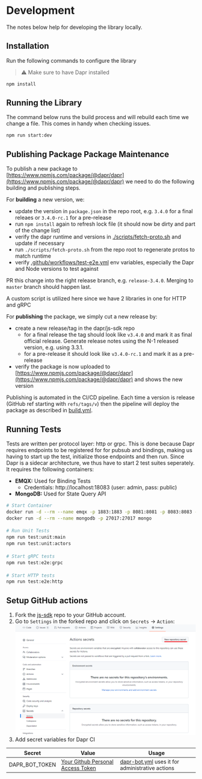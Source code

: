 # Development

The notes below help for developing the library locally.

## Installation

Run the following commands to configure the library

> ⚠ Make sure to have Dapr installed

```bash
npm install
```

## Running the Library

The command below runs the build process and will rebuild each time we change a file. This comes in handy when checking issues.

```bash
npm run start:dev
```

## Publishing Package Package Maintenance

To publish a new package to [https://www.npmjs.com/package/@dapr/dapr](https://www.npmjs.com/package/@dapr/dapr) we need to do the following building and publishing steps.

For **building** a new version, we:

- update the version in `package.json` in the repo root, e.g. `3.4.0` for a final releaes or `3.4.0-rc.1` for a pre-release
- run `npm install` again to refresh lock file (it should now be dirty and part of the change list)
- verify the dapr runtime and versions in [./scripts/fetch-proto.sh](./scripts/fetch-proto.sh) and update if necessary
- run `./scripts/fetch-proto.sh` from the repo root to regenerate protos to match runtime
- verify [.github/workflows/test-e2e.yml](.github/workflows/test-e2e.yml) env variables, especially the Dapr and Node versions to test against

PR this change into the right release branch, e.g. `release-3.4.0`. Merging to `master` branch should happen last.

A custom script is utilized here since we have 2 libraries in one for HTTP and gRPC

For **publishing** the package, we simply cut a new release by:

- create a new release/tag in the dapr/js-sdk repo
  - for a final release the tag should look like `v3.4.0` and mark it as final official release. Generate release notes using the N-1 released version, e.g. using 3.3.1.
  - for a pre-release it should look like `v3.4.0-rc.1` and mark it as a pre-release
- verify the package is now uploaded to [https://www.npmjs.com/package/@dapr/dapr](https://www.npmjs.com/package/@dapr/dapr) and shows the new version

Publishing is automated in the CI/CD pipeline. Each time a version is release (GitHub ref starting with `refs/tags/v`) then the pipeline will deploy the package as described in [build.yml](./.github/workflows/build.yml).

## Running Tests

Tests are written per protocol layer: http or grpc. This is done because Dapr requires endpoints to be registered for for pubsub and bindings, making us having to start up the test, initialize those endpoints and then run. Since Dapr is a sidecar architecture, we thus have to start 2 test suites seperately. It requires the following containers:

- **EMQX:** Used for Binding Tests
  - Credentials: http://localhost:18083 (user: admin, pass: public)
- **MongoDB:** Used for State Query API

```bash
# Start Container
docker run -d --rm --name emqx -p 1883:1883 -p 8081:8081 -p 8083:8083 -p 8883:8883 -p 8084:8084 -p 18083:18083 emqx/emqx
docker run -d --rm --name mongodb -p 27017:27017 mongo

# Run Unit Tests
npm run test:unit:main
npm run test:unit:actors

# Start gRPC tests
npm run test:e2e:grpc

# Start HTTP tests
npm run test:e2e:http
```

## Setup GitHub actions

1. Fork the [js-sdk](https://github.com/dapr/js-sdk) repo to your GitHub account.
1. Go to `Settings` in the forked repo and click on `Secrets` -> `Action`:
   ![GitHub Settings](./assets/github_setting.png)
1. Add secret variables for Dapr CI

| Secret         | Value                                                                                                                                                | Usage                                                                                                                      |
| -------------- | ---------------------------------------------------------------------------------------------------------------------------------------------------- | -------------------------------------------------------------------------------------------------------------------------- |
| DAPR_BOT_TOKEN | [Your Github Personal Access Token](https://docs.github.com/en/authentication/keeping-your-account-and-data-secure/creating-a-personal-access-token) | [dapr-bot.yml](https://github.com/dapr/js-sdk/blob/main/.github/workflows/dapr-bot.yml) uses it for administrative actions |
